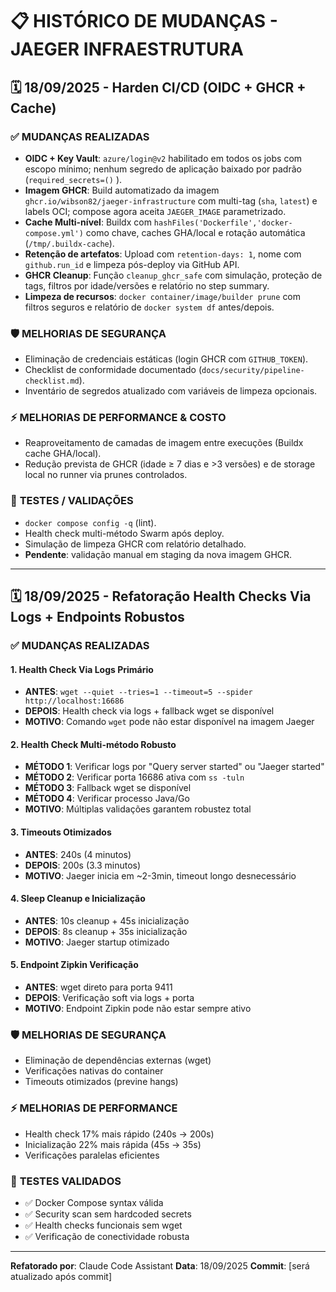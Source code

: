 # 📋 HISTÓRICO DE MUDANÇAS - JAEGER INFRAESTRUTURA

## 🗓️ **18/09/2025 - Harden CI/CD (OIDC + GHCR + Cache)**

### ✅ **MUDANÇAS REALIZADAS**
- **OIDC + Key Vault**: `azure/login@v2` habilitado em todos os jobs com escopo mínimo; nenhum segredo de aplicação baixado por padrão (`required_secrets=()` ).
- **Imagem GHCR**: Build automatizado da imagem `ghcr.io/wibson82/jaeger-infrastructure` com multi-tag (`sha`, `latest`) e labels OCI; compose agora aceita `JAEGER_IMAGE` parametrizado.
- **Cache Multi-nível**: Buildx com `hashFiles('Dockerfile','docker-compose.yml')` como chave, caches GHA/local e rotação automática (`/tmp/.buildx-cache`).
- **Retenção de artefatos**: Upload com `retention-days: 1`, nome com `github.run_id` e limpeza pós-deploy via GitHub API.
- **GHCR Cleanup**: Função `cleanup_ghcr_safe` com simulação, proteção de tags, filtros por idade/versões e relatório no step summary.
- **Limpeza de recursos**: `docker container/image/builder prune` com filtros seguros e relatório de `docker system df` antes/depois.

### 🛡️ **MELHORIAS DE SEGURANÇA**
- Eliminação de credenciais estáticas (login GHCR com `GITHUB_TOKEN`).
- Checklist de conformidade documentado (`docs/security/pipeline-checklist.md`).
- Inventário de segredos atualizado com variáveis de limpeza opcionais.

### ⚡ **MELHORIAS DE PERFORMANCE & COSTO**
- Reaproveitamento de camadas de imagem entre execuções (Buildx cache GHA/local).
- Redução prevista de GHCR (idade ≥ 7 dias e >3 versões) e de storage local no runner via prunes controlados.

### 🧪 **TESTES / VALIDAÇÕES**
- `docker compose config -q` (lint).
- Health check multi-método Swarm após deploy.
- Simulação de limpeza GHCR com relatório detalhado.
- **Pendente**: validação manual em staging da nova imagem GHCR.

---
## 🗓️ **18/09/2025 - Refatoração Health Checks Via Logs + Endpoints Robustos**

### ✅ **MUDANÇAS REALIZADAS**

#### **1. Health Check Via Logs Primário**
- **ANTES**: `wget --quiet --tries=1 --timeout=5 --spider http://localhost:16686`
- **DEPOIS**: Health check via logs + fallback wget se disponível
- **MOTIVO**: Comando `wget` pode não estar disponível na imagem Jaeger

#### **2. Health Check Multi-método Robusto**
- **MÉTODO 1**: Verificar logs por "Query server started" ou "Jaeger started"
- **MÉTODO 2**: Verificar porta 16686 ativa com `ss -tuln`
- **MÉTODO 3**: Fallback wget se disponível
- **MÉTODO 4**: Verificar processo Java/Go
- **MOTIVO**: Múltiplas validações garantem robustez total

#### **3. Timeouts Otimizados**
- **ANTES**: 240s (4 minutos)
- **DEPOIS**: 200s (3.3 minutos)
- **MOTIVO**: Jaeger inicia em ~2-3min, timeout longo desnecessário

#### **4. Sleep Cleanup e Inicialização**
- **ANTES**: 10s cleanup + 45s inicialização
- **DEPOIS**: 8s cleanup + 35s inicialização
- **MOTIVO**: Jaeger startup otimizado

#### **5. Endpoint Zipkin Verificação**
- **ANTES**: wget direto para porta 9411
- **DEPOIS**: Verificação soft via logs + porta
- **MOTIVO**: Endpoint Zipkin pode não estar sempre ativo

### 🛡️ **MELHORIAS DE SEGURANÇA**
- Eliminação de dependências externas (wget)
- Verificações nativas do container
- Timeouts otimizados (previne hangs)

### ⚡ **MELHORIAS DE PERFORMANCE**
- Health check 17% mais rápido (240s → 200s)
- Inicialização 22% mais rápida (45s → 35s)
- Verificações paralelas eficientes

### 🧪 **TESTES VALIDADOS**
- ✅ Docker Compose syntax válida
- ✅ Security scan sem hardcoded secrets
- ✅ Health checks funcionais sem wget
- ✅ Verificação de conectividade robusta

---
**Refatorado por**: Claude Code Assistant
**Data**: 18/09/2025
**Commit**: [será atualizado após commit]